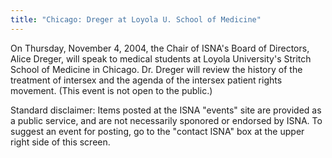 ```yaml
---
title: "Chicago: Dreger at Loyola U. School of Medicine"
---
```


On Thursday, November 4, 2004, the Chair of ISNA's Board of Directors, Alice Dreger, will speak to medical students at Loyola University's Stritch School of Medicine in Chicago. Dr. Dreger will review the history of the treatment of intersex and the agenda of the intersex patient rights movement. (This event is not open to the public.)  
  
Standard disclaimer: Items posted at the ISNA "events" site are provided as a public service, and are not necessarily sponored or endorsed by ISNA. To suggest an event for posting, go to the "contact ISNA" box at the upper right side of this screen.